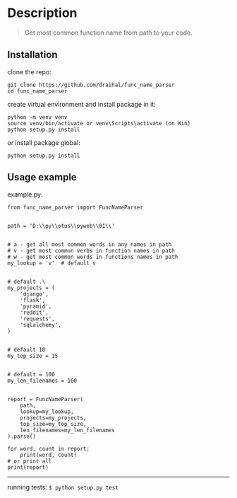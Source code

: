 # Description
>  Get most common function name from path to your code.

## Installation

clone the repo:
```
git clone https://github.com/draihal/func_name_parser
cd func_name_parser
```
create virtual environment and install package in it:
```
python -m venv venv
source venv/bin/activate or venv\Scripts\activate (on Win)
python setup.py install
```
or install package global:
```
python setup.py install
```

## Usage example

example.py:
```
from func_name_parser import FuncNameParser


path = 'D:\\py\\otus\\pyweb\\01\\'


# a - get all most common words in any names in path
# v - get most common verbs in function names in path
# w - get most common words in functions names in path
my_lookup = 'v'  # default v


# default .\
my_projects = (
    'django',
    'flask',
    'pyramid',
    'reddit',
    'requests',
    'sqlalchemy',
)


# default 10
my_top_size = 15


# default = 100
my_len_filenames = 100


report = FuncNameParser(
    path,
    lookup=my_lookup,
    projects=my_projects,
    top_size=my_top_size,
    len_filenames=my_len_filenames
).parse()

for word, count in report:
    print(word, count)
# or print all
print(report)
```
---
running tests:
```$ python setup.py test```
